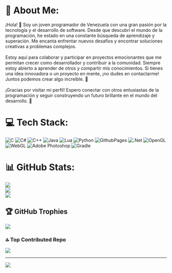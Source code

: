 # 💫 About Me:
¡Hola! 👋 Soy un joven programador de Venezuela con una gran pasión por la tecnología y el desarrollo de software. Desde que descubrí el mundo de la programación, he estado en una constante búsqueda de aprendizaje y superación. Me encanta enfrentar nuevos desafíos y encontrar soluciones creativas a problemas complejos.<br><br>Estoy aquí para colaborar y participar en proyectos emocionantes que me permitan crecer como desarrollador y contribuir a la comunidad. Siempre estoy abierto a aprender de otros y compartir mis conocimientos. Si tienes una idea innovadora o un proyecto en mente, ¡no dudes en contactarme! Juntos podemos crear algo increíble. 🚀<br><br>¡Gracias por visitar mi perfil! Espero conectar con otros entusiastas de la programación y seguir construyendo un futuro brillante en el mundo del desarrollo. 🌟


# 💻 Tech Stack:
![C](https://img.shields.io/badge/c-%2300599C.svg?style=for-the-badge&logo=c&logoColor=white) ![C#](https://img.shields.io/badge/c%23-%23239120.svg?style=for-the-badge&logo=csharp&logoColor=white) ![C++](https://img.shields.io/badge/c++-%2300599C.svg?style=for-the-badge&logo=c%2B%2B&logoColor=white) ![Java](https://img.shields.io/badge/java-%23ED8B00.svg?style=for-the-badge&logo=openjdk&logoColor=white) ![Lua](https://img.shields.io/badge/lua-%232C2D72.svg?style=for-the-badge&logo=lua&logoColor=white) ![Python](https://img.shields.io/badge/python-3670A0?style=for-the-badge&logo=python&logoColor=ffdd54) ![GithubPages](https://img.shields.io/badge/github%20pages-121013?style=for-the-badge&logo=github&logoColor=white) ![.Net](https://img.shields.io/badge/.NET-5C2D91?style=for-the-badge&logo=.net&logoColor=white) ![OpenGL](https://img.shields.io/badge/OpenGL-%23FFFFFF.svg?style=for-the-badge&logo=opengl) ![WebGL](https://img.shields.io/badge/WebGL-990000?logo=webgl&logoColor=white&style=for-the-badge) ![Adobe Photoshop](https://img.shields.io/badge/adobe%20photoshop-%2331A8FF.svg?style=for-the-badge&logo=adobe%20photoshop&logoColor=white) ![Gradle](https://img.shields.io/badge/Gradle-02303A.svg?style=for-the-badge&logo=Gradle&logoColor=white)
# 📊 GitHub Stats:
![](https://github-readme-stats.vercel.app/api?username=EdwardVelasquezAntonio&theme=tokyonight&hide_border=false&include_all_commits=false&count_private=false)<br/>
![](https://github-readme-streak-stats.herokuapp.com/?user=EdwardVelasquezAntonio&theme=tokyonight&hide_border=false)<br/>
![](https://github-readme-stats.vercel.app/api/top-langs/?username=EdwardVelasquezAntonio&theme=tokyonight&hide_border=false&include_all_commits=false&count_private=false&layout=compact)

## 🏆 GitHub Trophies
![](https://github-profile-trophy.vercel.app/?username=EdwardVelasquezAntonio&theme=nord&no-frame=false&no-bg=true&margin-w=4)

### 🔝 Top Contributed Repo
![](https://github-contributor-stats.vercel.app/api?username=EdwardVelasquezAntonio&limit=5&theme=dark&combine_all_yearly_contributions=true)

---
[![](https://visitcount.itsvg.in/api?id=EdwardVelasquezAntonio&icon=0&color=0)](https://visitcount.itsvg.in)

<!-- Proudly created with GPRM ( https://gprm.itsvg.in ) -->
